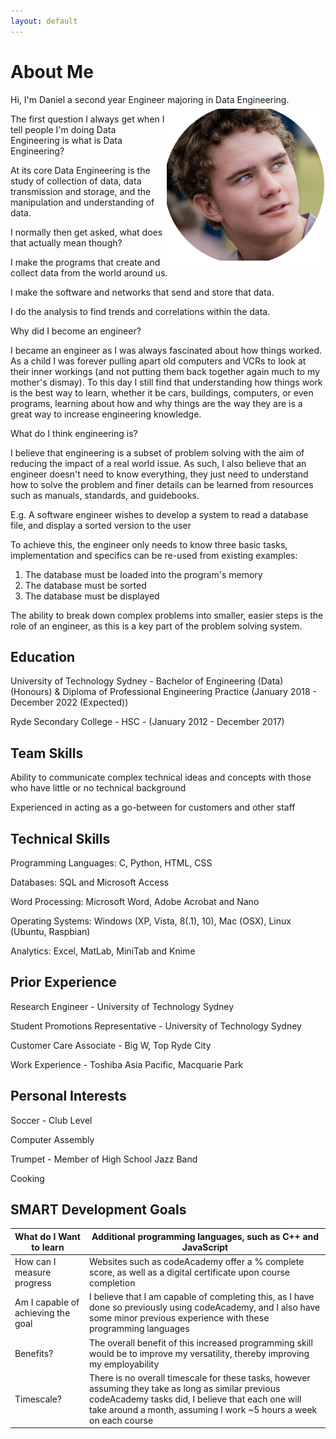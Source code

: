 ```yaml
---
layout: default
---
```

# About Me

Hi, I'm Daniel a second year Engineer majoring in Data Engineering. <img align="right" src="/assets/images/Website_Photo.png" alt ="Photo">


The first question I always get when I tell people I'm doing Data Engineering is what is Data Engineering?

At its core Data Engineering is the study of collection of data, data transmission and storage, and the manipulation and understanding of data.

I normally then get asked, what does that actually mean though?

I make the programs that create and collect data from the world around us.

I make the software and networks that send and store that data.

I do the analysis to find trends and correlations within the data.

Why did I become an engineer?

I became an engineer as I was always fascinated about how things worked. As a child I was forever pulling apart old computers and VCRs to look at their inner workings (and not putting them back together again much to my mother's dismay). To this day I still find that understanding how things work is the best way to learn, whether it be cars, buildings, computers, or even programs, learning about how and why things are the way they are is a great way to increase engineering knowledge.

What do I think engineering is?

I believe that engineering is a subset of problem solving with the aim of reducing the impact of a real world issue. As such, I also believe that an engineer doesn't need to know everything, they just need to understand how to solve the problem and finer details can be learned from resources such as manuals, standards, and guidebooks.

E.g. A software engineer wishes to develop a system to read a database file, and display a sorted version to the user

To achieve this, the engineer only needs to know three basic tasks, implementation and specifics can be re-used from existing examples:

1. The database must be loaded into the program's memory
2. The database must be sorted
3. The database must be displayed

The ability to break down complex problems into smaller, easier steps is the role of an engineer, as this is a key part of the problem solving system.

## Education

University of Technology Sydney - Bachelor of Engineering (Data) (Honours) & Diploma of Professional Engineering Practice (January 2018 - December 2022 (Expected))

Ryde Secondary College - HSC - (January 2012 - December 2017)


## Team Skills

Ability to communicate complex technical ideas and concepts with those who have little or no technical background

Experienced in acting as a go-between for customers and other staff


## Technical Skills

Programming Languages: C, Python, HTML, CSS

Databases: SQL and Microsoft Access

Word Processing: Microsoft Word, Adobe Acrobat and Nano

Operating Systems: Windows (XP, Vista, 8(.1), 10), Mac (OSX), Linux (Ubuntu, Raspbian)

Analytics: Excel, MatLab, MiniTab and Knime


## Prior Experience

Research Engineer - University of Technology Sydney

Student Promotions Representative - University of Technology Sydney

Customer Care Associate - Big W, Top Ryde City

Work Experience - Toshiba Asia Pacific, Macquarie Park


## Personal Interests

Soccer - Club Level

Computer Assembly

Trumpet - Member of High School Jazz Band

Cooking


## SMART Development Goals

| What do I Want to learn            | Additional programming languages, such as C++ and JavaScript |
|------------------------------------|---------------------------------------------------------------|
| How can I measure progress         | Websites such as codeAcademy offer a % complete score, as well as a digital certificate upon course completion |
| Am I capable of achieving the goal | I believe that I am capable of completing this, as I have done so previously using codeAcademy, and I also have some minor previous experience with these programming languages |
| Benefits?                          | The overall benefit of this increased programming skill would be to improve my versatility, thereby improving my employability |
| Timescale?                         | There is no overall timescale for these tasks, however assuming they take as long as similar previous codeAcademy tasks did, I believe that each one will take around a month, assuming I work ~5 hours a week on each course |